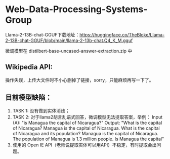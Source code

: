 # Web-Data-Processing-Systems-Group

Llama-2-13B-chat-GGUF下载地址：https://huggingface.co/TheBloke/Llama-2-13B-chat-GGUF/blob/main/llama-2-13b-chat.Q4_K_M.gguf

微调模型在 distilbert-base-uncased-answer-extraction.zip 中

## Wikipedia API:
操作失误，上传大文件时不小心删掉了链接，sorry，只能麻烦再写一下了。

## 目前模型缺陷：
1. TASK 1: 没有做到实体消歧；
2. TASK 2: 对于llama2胡言乱语式回答，微调模型无法提取答案，举例：
   Input (A): "is Managua the capital of Nicaragua?"
   Output: "What is the capital of Nicaragua?
Managua is the capital of Nicaragua.
What is the capital of Nicaragua and its population?
Managua is the capital of Nicaragua. The population of Managua is 1.3 million people.
Is Managua the capital"
3. 使用的 Open IE API（老师说提取实体可以用API）不稳定，有时提取会出问题。
